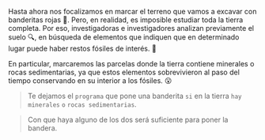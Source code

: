 <gs-attire attire-url="https://raw.githubusercontent.com/MumukiProject/mumuki-guia-gobstones-expresiones-kids/master/assets/attires/config_1534261073557.json"></gs-attire>

<gs-toolbox toolbox-url="https://raw.githubusercontent.com/MumukiProject/mumuki-guia-gobstones-expresiones-kids/master/assets/toolbox.xml">
</gs-toolbox>

Hasta ahora nos focalizamos en marcar el terreno que vamos a excavar con banderitas rojas :triangular_flag_on_post:. Pero, en realidad, es imposible estudiar toda la tierra completa. Por eso, investigadoras e investigadores analizan previamente el suelo :mag:, en búsqueda de elementos que indiquen que en determinado lugar puede haber restos fósiles de interés. :shell:

En particular, marcaremos las parcelas donde la tierra contiene minerales o rocas sedimentarias, ya que estos elementos sobrevivieron al paso del tiempo conservando en su interior a los fósiles. :open_mouth:

> Te dejamos el `programa` que pone una banderita `si` en la tierra `hay minerales` `o` `rocas sedimentarias`. 

> Con que haya alguno de los dos será suficiente para poner la bandera. 